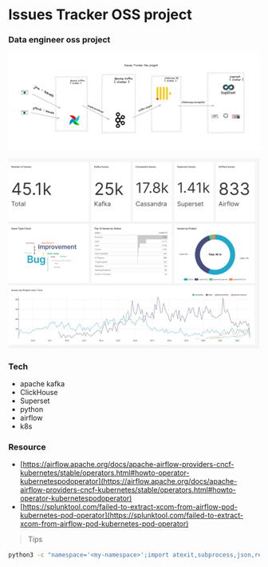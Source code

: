 # Issues Tracker OSS project


### Data engineer oss project

![](assets/issues_tracker_oss.jpg)

![](assets/issues-tracker-2022-10-14T15-03-36.448Z.jpg)

### Tech

- apache kafka
- ClickHouse
- Superset
- python
- airflow
- k8s


### Resource 

- [https://airflow.apache.org/docs/apache-airflow-providers-cncf-kubernetes/stable/operators.html#howto-operator-kubernetespodoperator](https://airflow.apache.org/docs/apache-airflow-providers-cncf-kubernetes/stable/operators.html#howto-operator-kubernetespodoperator)
- [https://splunktool.com/failed-to-extract-xcom-from-airflow-pod-kubernetes-pod-operator](https://splunktool.com/failed-to-extract-xcom-from-airflow-pod-kubernetes-pod-operator)

> Tips

```bash
python3 -c "namespace='<my-namespace>';import atexit,subprocess,json,requests,sys;proxy_process = subprocess.Popen(['kubectl', 'proxy']);atexit.register(proxy_process.kill);p = subprocess.Popen(['kubectl', 'get', 'namespace', namespace, '-o', 'json'], stdout=subprocess.PIPE);p.wait();data = json.load(p.stdout);data['spec']['finalizers'] = [];requests.put('http://127.0.0.1:8001/api/v1/namespaces/{}/finalize'.format(namespace), json=data).raise_for_status()"

```
